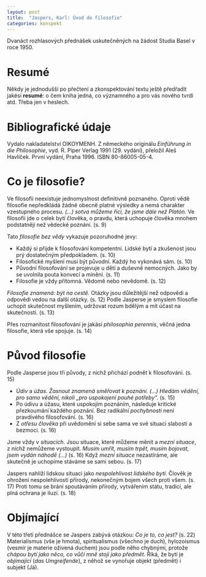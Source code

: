 ```yaml
---
layout: post
title:  "Jaspers, Karl: Úvod do filosofie"
categories: konspekt
---
```

Dvanáct rozhlasových přednášek uskutečněných na žádost Studia Basel v roce 1950.

# Resumé

Někdy je jednodušší po přečtení a zkonspektování textu ještě předřadit jakési **resumé**: o čem kniha jedná, co významného a pro vás nového tvrdí atd. Třeba jen v heslech.

# Bibliografické údaje

Vydalo nakladatelství OIKOYMENH. Z německého originálu *Einführung in die Philosophie*, vyd. R. Piper Verlag 1991 (29. vydání), přeložil Aleš Havlíček. První vydání, Praha 1996. ISBN 80-86005-05-4.

# Co je filosofie?

Ve filosofii neexistuje jednomyslnost definitivně poznaného. Oproti vědě filosofie nepředkládá žádné obecně platné výsledky a nemá charakter vzestupného procesu. *(...) sotva můžeme říci, že jsme dále než Platón.* Ve filosofii jde o celek bytí člověka, o pravdu, která uchopuje člověka mnohem podstatněji než vědecké poznání. (s. 9)

Tato *filosofie bez vědy* vykazuje pozoruhodné jevy:

- Každý si přijde k filosofování kompetentní. Lidské bytí a zkušenost jsou prý dostatečným předpokladem. (s. 10)
- Filosofické myšlení musí být původní. Každý ho vykonává sám. (s. 10)
- Původní filosofování se projevuje u dětí a duševně nemocných. Jako by se uvolnila pouta konvecí a mínění. (s. 11)
- Filosofie je vždy přítomná. Vědomě nebo nevědomě. (s. 12)

*Filosofie znamená: být na cestě.* Otázky jsou důležitější než odpovědi a odpovědi vedou na další otázky. (s. 12) Podle Jasperse je smyslem filosofie uchopit skutečnost myšlením, udržovat rozum bdělým a mít účast na skutečnosti. (s. 13)

Přes rozmanitost filosofování je jakási *philosophia perennis*, věčná jedna filosofie, která vše spojuje. (s. 14)

# Původ filosofie

Podle Jasperse jsou tři původy, z nichž přichází podnět k filosofování. (s. 15)

- *Údiv* a *úžas*. *Žasnout znamená směřovat k poznání. (...) Hledám vědění, pro samo vědění, nikoli „pro uspokojení pouhé potřeby“.* (s. 15)
- Po údivu a úžasu, které uspokojím poznáním, následuje kritické přezkoumání každého poznání. Bez radikální *pochybnosti* není pravdivého filosofování. (s. 16)
- Z *otřesu člověka* při uvědomění si sebe sama ve své situaci slabosti a bezmoci. (s. 16)

Jsme vždy v *situacích*. Jsou situace, které můžeme měnit a *mezní situace*, z nichž nemůžeme vystoupit. *Musím umřít, musím trpět, musím bojovat, jsem vydán náhodě (...)* (s. 16) Když *mezní situace* nezastíráme, ale skutečně je uchopíme stáváme se sami sebou. (s. 17)

Jaspers nahliží lidskou situaci jako *nespolehlivost lidského bytí*. Člověk je ohrožení nespolehlivostí přírody, nekonečným bojem všech proti všem. (s. 17) Proti tomu se brání spoutáváním přírody, vytvářením státu, tradicí, ale plná ochrana je iluzí. (s. 18) 

# Objímající

V této třetí přednášce se Jaspers zabývá otázkou: *Co je to, co jest?* (s. 22) Materialismus (vše je hmota), spiritualismus (všechno je duch), hylozoismus (vesmír je materie oživená duchem) jsou podle něho chybnými, protože *chápou bytí jako něco, co vůči mně stojí jako předmět*. Říká, že bytí je *objímající* (*das Umgreifende*), z něhož se vynořuje objekt (předmět) i subjekt (Já).

